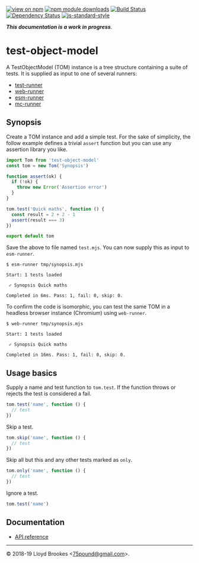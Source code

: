 [![view on npm](https://img.shields.io/npm/v/test-object-model.svg)](https://www.npmjs.org/package/test-object-model)
[![npm module downloads](https://img.shields.io/npm/dt/test-object-model.svg)](https://www.npmjs.org/package/test-object-model)
[![Build Status](https://travis-ci.org/test-runner-js/test-object-model.svg?branch=master)](https://travis-ci.org/test-runner-js/test-object-model)
[![Dependency Status](https://badgen.net/david/dep/test-runner-js/test-object-model)](https://david-dm.org/test-runner-js/test-object-model)
[![js-standard-style](https://img.shields.io/badge/code%20style-standard-brightgreen.svg)](https://github.com/feross/standard)

***This documentation is a work in progress***.

# test-object-model

A TestObjectModel (TOM) instance is a tree structure containing a suite of tests. It is supplied as input to one of several runners:

* [test-runner](https://github.com/test-runner-js/cli)
* [web-runner](https://github.com/test-runner-js/web-runner)
* [esm-runner](https://github.com/test-runner-js/esm-runner)
* [mc-runner](https://github.com/test-runner-js/mc-runner)

## Synopsis

Create a TOM instance and add a simple test. For the sake of simplicity, the follow example defines a trivial `assert` function but you can use any assertion library you like.

```js
import Tom from 'test-object-model'
const tom = new Tom('Synopsis')

function assert(ok) {
  if (!ok) {
    throw new Error('Assertion error')
  }
}

tom.test('Quick maths', function () {
  const result = 2 + 2 - 1
  assert(result === 3)
})

export default tom
```

Save the above to file named `test.mjs`. You can now supply this as input to `esm-runner`.

```
$ esm-runner tmp/synopsis.mjs

Start: 1 tests loaded

 ✓ Synopsis Quick maths

Completed in 6ms. Pass: 1, fail: 0, skip: 0.
```

To confirm the code is isomorphic, you can test the same TOM in a headless browser instance (Chromium) using `web-runner`.

```
$ web-runner tmp/synopsis.mjs

Start: 1 tests loaded

 ✓ Synopsis Quick maths

Completed in 16ms. Pass: 1, fail: 0, skip: 0.
```

## Usage basics

Supply a name and test function to `tom.test`. If the function throws or rejects the test is considered a fail.

```js
tom.test('name', function () {
  // test
})
```

Skip a test.

```js
tom.skip('name', function () {
  // test
})
```

Skip all but this and any other tests marked as `only`.

```js
tom.only('name', function () {
  // test
})
```

Ignore a test.

```js
tom.test('name')
```

## Documentation

* [API reference](https://github.com/test-runner-js/test-object-model/blob/master/docs/API.md)

* * *

&copy; 2018-19 Lloyd Brookes \<75pound@gmail.com\>.
